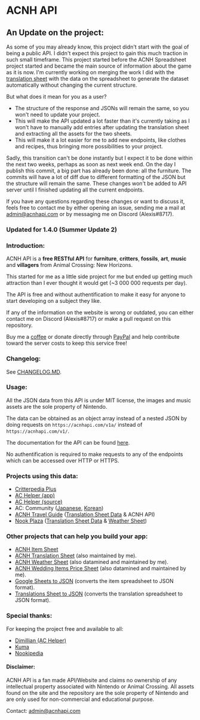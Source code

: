 # ACNH API

## An Update on the project:

As some of you may already know, this project didn't start with the goal of being a public API. I didn't expect this project to gain this much traction in such small timeframe. This project started before the ACNH Spreadsheet project started and became the main source of information about the game as it is now. I'm currently working on merging the work I did with the [translation sheet](https://bit.ly/acnh-translations) with the data on the spreadsheet to generate the dataset automatically without changing the current structure. 

But what does it mean for you as a user?

- The structure of the response and JSONs will remain the same, so you won't need to update your project.
- This will make the API updated a lot faster than it's currently taking as I won't have to manually add entries after updating the translation sheet and extracting all the assets for the two sheets.
- This will make it a lot easier for me to add new endpoints, like clothes and recipes, thus bringing more possibilities to your project.

Sadly, this transition can't be done instantly but I expect it to be done within the next two weeks, perhaps as soon as next week end. On the day I publish this commit, a big part has already been done: all the furniture. The commits will have a lot of diff due to different formatting of the JSON but the structure will remain the same. These changes won't be added to API server until I finished updating all the current endpoints.

If you have any questions regarding these changes or want to discuss it, feels free to contact me by either opening an issue, sending me a mail at admin@acnhapi.com or by messaging me on Discord (Alexis#8717).

### Updated for 1.4.0 (Summer Update 2)

### Introduction:

ACNH API is a **free RESTful API** for **furniture**, **critters**, **fossils**, **art**, **music** and **villagers** from Animal Crossing: New Horizons.

This started for me as a little side project for me but ended up getting much attraction than I ever thought it would get (~3 000 000 requests per day).

The API is free and without authentification to make it easy for anyone to start developing on a subject they like.

If any of the information on the website is wrong or outdated, you can either contact me on Discord (Alexis#8717) or make a pull request on this repository.

Buy me a [coffee](https://www.buymeacoffee.com/acnhapi) or donate directly through [PayPal](https://paypal.me/acnhapi) and help contribute toward the server costs to keep this service free!

### Changelog:
See [CHANGELOG.MD](https://github.com/alexislours/ACNHAPI/blob/master/CHANGELOG.MD).

### Usage:

All the JSON data from this API is under MIT license, the images and music assets are the sole property of Nintendo.

The data can be obtained as an object array instead of a nested JSON by doing requests on `https://acnhapi.com/v1a/` instead of `https://acnhapi.com/v1/`.

The documentation for the API can be found [here](https://acnhapi.com/doc).

No authentification is required to make requests to any of the endpoints which can be accessed over HTTP or HTTPS.

### Projects using this data: 
- [Critterpedia Plus](https://critterpedia-plus.mutoo.im/)
- [AC Helper (app)](https://apps.apple.com/us/app/id1508764244)
- [AC Helper (source)](https://github.com/Dimillian/ACHNBrowserUI)
- AC: Community ([Japanese](https://apps.apple.com/jp/app/id1507394206), [Korean](https://apps.apple.com/kr/app/id1507394206))
- [ACNH Travel Guide](https://apps.apple.com/us/app/acnh-travel-guide/id1502818559) ([Translation Sheet Data](https://github.com/alexislours/translation-sheet-data) & ACNH API)
- [Nook Plaza](https://nookplaza.net/) ([Translation Sheet Data](https://github.com/alexislours/translation-sheet-data) & [Weather Sheet](https://tinyurl.com/acnh-weather))

### Other projects that can help you build your app:
- [ACNH Item Sheet](https://tinyurl.com/acnh-sheet)
- [ACNH Translation Sheet](https://tinyurl.com/acnh-translation) (also maintained by me).
- [ACNH Weather Sheet](https://tinyurl.com/acnh-weather) (also datamined and maintained by me).
- [ACNH Wedding Items Price Sheet](https://tinyurl.com/acnh-wedding) (also datamined and maintained by me).
- [Google Sheets to JSON](https://github.com/acdb-team/google-sheets-to-json) (converts the item spreadsheet to JSON format).
- [Translations Sheet to JSON](https://github.com/Stun3R/acnh-translations-sheet-to-json) (converts the translation spreadsheet to JSON format).

### Special thanks:

For keeping the project free and available to all:

- [Dimillian (AC Helper)](https://github.com/Dimillian)
- [Kuma](https://github.com/kuma)
- [Nookipedia](https://nookipedia.com/wiki/Main_Page)

#### Disclaimer: 
ACNH API is a fan made API/Website and claims no ownership of any intellectual property associated with Nintendo or Animal Crossing. All assets found on the site and the repository are the sole property of Nintendo and are only used for non-commercial and educational purpose.

Contact: admin@acnhapi.com
